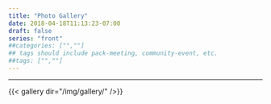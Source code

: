```yaml
---
title: "Photo Gallery"
date: 2018-04-18T11:13:23-07:00
draft: false
series: "front"
##categories: ["",""]
## tags should include pack-meeting, community-event, etc.
##tags: ["",""]
---
```


---

{{< gallery dir="/img/gallery/" />}}

